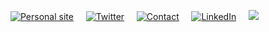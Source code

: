 <a href="https://800710.github.io/"><img src="https://img.shields.io/badge/-Personal%20Website-green" alt="Personal site"></a> &nbsp; &nbsp;
<a href="https://twitter.com/paab_10"><img src="https://img.shields.io/twitter/follow/paab_10?style=social" alt="Twitter"></a> &nbsp; &nbsp;
<a href="mailto:pablodonav@gmail.com"><img src="https://img.shields.io/badge/Gmail-D14836?style=for-the-badge&logo=gmail&logoColor=white" alt="Contact"></a> &nbsp; &nbsp;
<a href="https://www.linkedin.com/in/pablodonav//"><img src="https://img.shields.io/badge/-LinkedIn-blue" alt="LinkedIn"></a> &nbsp; &nbsp;
![](https://komarev.com/ghpvc/?username=800710)
